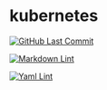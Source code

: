 # kubernetes


[![GitHub Last Commit](https://img.shields.io/github/last-commit/curtisdingdong/kubernetes?logo=github)](https://github.com/curtisdingdong/kubernetes/commits/master)

[![Markdown Lint](https://github.com/curtisdingdong/kubernetes/actions/workflows/markdown.yaml/badge.svg)](https://github.com/curtisdingdong/kubernetes/actions/workflows/markdown.yaml)

[![Yaml Lint](https://github.com/curtisdingdong/kubernetes/actions/workflows/yaml.yaml/badge.svg)](https://github.com/curtisdingdong/kubernetes/actions/workflows/yaml.yaml)
